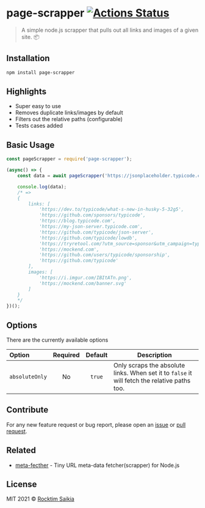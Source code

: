 # page-scrapper [![Actions Status](https://github.com/rocktimsaikia/page-scrapper/workflows/build/badge.svg)](https://github.com/rocktimsaikia/page-scrapper/actions)
> A simple node.js scrapper that pulls out all links and images of a given site. :package:

## Installation
```sh
npm install page-scrapper
```

## Highlights
- Super easy to use
- Removes duplicate links/images by default
- Filters out the relative paths (configurable)
- Tests cases added

## Basic Usage 
```js
const pageScrapper = require('page-scrapper');

(async() => {
    const data = await pageScrapper('https://jsonplaceholder.typicode.com/');

    console.log(data);
    /* =>
    {
        links: [
            'https://dev.to/typicode/what-s-new-in-husky-5-32g5',
            'https://github.com/sponsors/typicode',
            'https://blog.typicode.com',
            'https://my-json-server.typicode.com',
            'https://github.com/typicode/json-server',
            'https://github.com/typicode/lowdb',
            'https://tryretool.com/?utm_source=sponsor&utm_campaign=typicode',
            'https://mockend.com',
            'https://github.com/users/typicode/sponsorship',
            'https://github.com/typicode'
        ],
        images: [
            'https://i.imgur.com/IBItATn.png',
            'https://mockend.com/banner.svg'
        ]
    }
    */
})();
```

## Options
There are the currently available options

| Option         |  Required    | Default       | Description |
| :------------- | :----------: | :-----------: | -----------|
| `absoluteOnly` | No   		| `true`        | Only scraps the absolute links. When set it to `false` it will fetch the relative paths too.|

## Contribute
For any new feature request or bug report, please open an [issue] or [pull request].

## Related
- [meta-fecther](https://github.com/RocktimSaikia/meta-fetcher) - Tiny URL meta-data fetcher(scrapper) for Node.js

## License
MIT 2021 &copy; [Rocktim Saikia](https://rocktimsaikia.now.sh)

[issue]: https://github.com/rocktimsaikia/page-scrapper/issues
[pull request]: https://github.com/rocktimsaikia/page-scrapper/pulls
